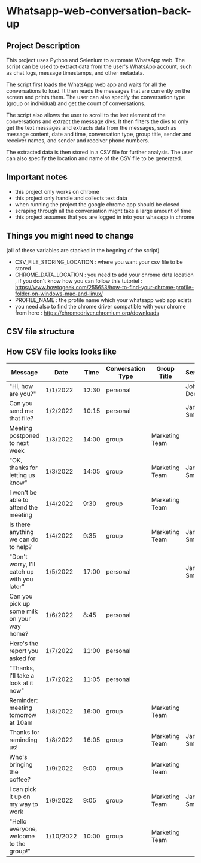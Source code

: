 # Whatsapp-web-conversation-back-up

## Project Description
This project uses Python and Selenium to automate WhatsApp web. The script can be used to extract data from the user's WhatsApp account, such as chat logs, message timestamps, and other metadata.

The script first loads the WhatsApp web app and waits for all the conversations to load. It then reads the messages that are currently on the screen and prints them. The user can also specify the conversation type (group or individual) and get the count of conversations.

The script also allows the user to scroll to the last element of the conversations and extract the message divs. It then filters the divs to only get the text messages and extracts data from the messages, such as message content, date and time, conversation type, group title, sender and receiver names, and sender and receiver phone numbers.

The extracted data is then stored in a CSV file for further analysis. The user can also specify the location and name of the CSV file to be generated.

## Important notes 
* this project only works on chrome
* this project only handle and collects text data 
* when running  the project the google chrome app should be closed 
* scraping through all the conversation might take a large amount of time
* this project assumes that you are logged in into your whasapp in chrome

## Things you might need to change 
(all of these variables are stacked in the begning of the script)
* CSV_FILE_STORING_LOCATION : where you want your csv file to be stored
* CHROME_DATA_LOCATION : you need to add your chrome data location , if you don't know how you can follow this tutoriel  : https://www.howtogeek.com/255653/how-to-find-your-chrome-profile-folder-on-windows-mac-and-linux/
* PROFILE_NAME : the profile name which your whatsapp web app exists
* you need also to find the chrome driver compatible with your chrome from here : https://chromedriver.chromium.org/downloads

## CSV file structure
## How CSV file looks looks like
| Message                                       | Date          | Time   | Conversation Type | Group Title      | Sender      | Receiver    | Sender Number | Receiver Number |
| --------------------------------------------- | ------------- | ------ | ---------------- | ---------------- | -----------| -----------| ------------- | --------------- |
| "Hi, how are you?"                            | 1/1/2022      | 12:30  | personal         |                  | John Doe    |             |      1234567890    |       |
| Can you send me that file?                    | 1/2/2022      | 10:15  | personal         |                  | Jane Smith  |             |   1987654321      |       |
| Meeting postponed to next week                | 1/3/2022      | 14:00  | group            | Marketing Team   |             |             |               |                 |
| "OK, thanks for letting us know"              | 1/3/2022      | 14:05  | group            | Marketing Team   | Jane Smith |             | 1987654321    |                 |
| I won't be able to attend the meeting         | 1/4/2022      | 9:30   | group            | Marketing Team   |             |             |                |                 |
| Is there anything we can do to help?          | 1/4/2022      | 9:35   | group            | Marketing Team   | Jane Smith |             | 1987654321    |                 |
| "Don't worry, I'll catch up with you later"   | 1/5/2022      | 17:00  | personal         |                  | Jane Smith  |             |1987654321 |                 |
| Can you pick up some milk on your way home?    | 1/6/2022      | 8:45   | personal         |                  |             | Jane Smith  |               |1987654321      |
| Here's the report you asked for               | 1/7/2022      | 11:00  | personal         |                  |             | Jane Smith  |               | 1987654321      |
| "Thanks, I'll take a look at it now"          | 1/7/2022      | 11:05  | personal         |                  |             | Jane Smith  |               | 1987654321      |
| Reminder: meeting tomorrow at 10am            | 1/8/2022      | 16:00  | group            | Marketing Team   |             |             |               |                 |
| Thanks for reminding us!                      | 1/8/2022      | 16:05  | group            | Marketing Team   | Jane Smith |             | 1987654321    |                 |
| Who's bringing the coffee?                    | 1/9/2022      | 9:00   | group            | Marketing Team   |             |             |               |                 |
| I can pick it up on my way to work            | 1/9/2022      | 9:05   | group            | Marketing Team   | Jane Smith |             | 1987654321    |                 |
| "Hello everyone, welcome to the group!"       | 1/10/2022     | 10:00  | group            | Marketing Team   |             |             |               |                 |          


